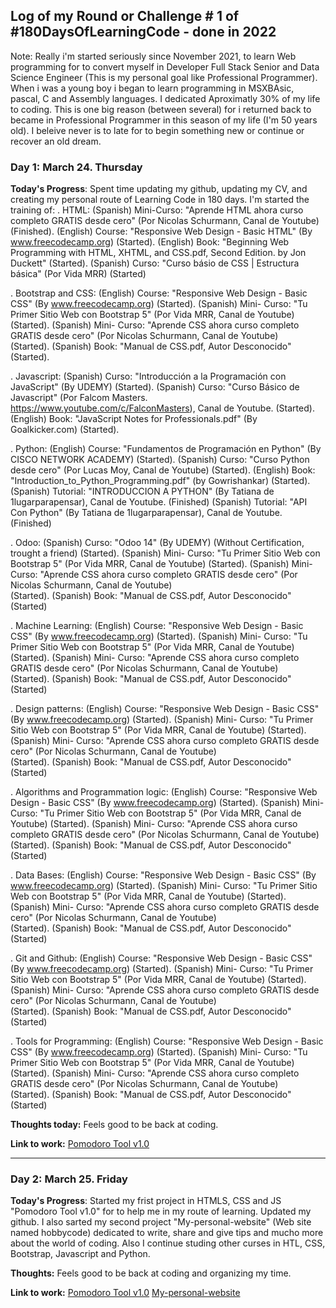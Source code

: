 
## Log of my Round or Challenge # 1 of #180DaysOfLearningCode - done in 2022

Note: Really i'm started seriously since November 2021, to learn Web programming for to convert myself in Developer Full Stack Senior and Data Science Engineer (This is my personal goal like Professional Programmer). When i was a young boy i began to learn programming in MSXBAsic, pascal, C and Assembly languages. I dedicated Aproximatly 30% of my life to coding. This is one big reason (between several) for i returned back to became in Professional Programmer in this season of my life (I'm 50 years old). I beleive never is to late for to begin something new or continue or recover an old dream.    

### Day 1: March 24. Thursday

**Today's Progress**: Spent time updating my github, updating my CV, and creating my personal route of Learning Code in 180 days. I'm started the training of:
. HTML: (Spanish) Mini-Curso: "Aprende HTML ahora curso completo GRATIS desde cero" (Por Nicolas Schurmann, Canal de Youtube) (Finished). 
        (English) Course: "Responsive Web Design - Basic HTML" (By www.freecodecamp.org) (Started).
        (English) Book: "Beginning Web Programming with HTML, XHTML, and CSS.pdf, Second Edition. by Jon Duckett" (Started).
        (Spanish) Curso: "Curso básio de CSS | Estructura básica" (Por Vida MRR) (Started)
        
. Bootstrap and CSS: (English) Course: "Responsive Web Design - Basic CSS" (By www.freecodecamp.org) (Started).
                     (Spanish) Mini- Curso: "Tu Primer Sitio Web con Bootstrap 5" (Por Vida MRR, Canal de Youtube) (Started).
                     (Spanish) Mini- Curso: "Aprende CSS ahora curso completo GRATIS desde cero" (Por Nicolas Schurmann, Canal de Youtube)   
                                            (Started).
                     (Spanish) Book: "Manual de CSS.pdf, Autor Desconocido" (Started).
                     
. Javascript: (Spanish) Curso: "Introducción a la Programación con JavaScript" (By UDEMY) (Started).
              (Spanish) Curso: "Curso Básico de Javascript" (Por Falcom Masters. https://www.youtube.com/c/FalconMasters), Canal de 
                                Youtube. (Started).
              (English) Book: "JavaScript Notes for Professionals.pdf" (By Goalkicker.com) (Started).

. Python: (English) Course: "Fundamentos de Programación en Python" (By CISCO NETWORK ACADEMY) (Started).
          (Spanish) Curso: "Curso Python desde cero" (Por Lucas Moy, Canal de Youtube) (Started).
          (English) Book: "Introduction_to_Python_Programming.pdf" (by Gowrishankar) (Started).
          (Spanish) Tutorial: "INTRODUCCION A PYTHON" (By Tatiana de 1lugarparapensar), Canal de Youtube. (Finished)
          (Spanish) Tutorial: "API Con Python" (By Tatiana de 1lugarparapensar), Canal de Youtube. (Finished)

. Odoo: (Spanish) Curso: "Odoo 14" (By UDEMY) (Without Certification, trought a friend) (Started).
        (Spanish) Mini- Curso: "Tu Primer Sitio Web con Bootstrap 5" (Por Vida MRR, Canal de Youtube) (Started).
        (Spanish) Mini- Curso: "Aprende CSS ahora curso completo GRATIS desde cero" (Por Nicolas Schurmann, Canal de Youtube)   
                               (Started).
        (Spanish) Book: "Manual de CSS.pdf, Autor Desconocido" (Started)

. Machine Learning: (English) Course: "Responsive Web Design - Basic CSS" (By www.freecodecamp.org) (Started).
                     (Spanish) Mini- Curso: "Tu Primer Sitio Web con Bootstrap 5" (Por Vida MRR, Canal de Youtube) (Started).
                     (Spanish) Mini- Curso: "Aprende CSS ahora curso completo GRATIS desde cero" (Por Nicolas Schurmann, Canal de Youtube)   
                     (Started).
                     (Spanish) Book: "Manual de CSS.pdf, Autor Desconocido" (Started)

. Design patterns: (English) Course: "Responsive Web Design - Basic CSS" (By www.freecodecamp.org) (Started).
                     (Spanish) Mini- Curso: "Tu Primer Sitio Web con Bootstrap 5" (Por Vida MRR, Canal de Youtube) (Started).
                     (Spanish) Mini- Curso: "Aprende CSS ahora curso completo GRATIS desde cero" (Por Nicolas Schurmann, Canal de Youtube)   
                     (Started).
                     (Spanish) Book: "Manual de CSS.pdf, Autor Desconocido" (Started)

. Algorithms and Programmation logic: (English) Course: "Responsive Web Design - Basic CSS" (By www.freecodecamp.org) (Started).
                     (Spanish) Mini- Curso: "Tu Primer Sitio Web con Bootstrap 5" (Por Vida MRR, Canal de Youtube) (Started).
                     (Spanish) Mini- Curso: "Aprende CSS ahora curso completo GRATIS desde cero" (Por Nicolas Schurmann, Canal de Youtube)   
                     (Started).
                     (Spanish) Book: "Manual de CSS.pdf, Autor Desconocido" (Started)

. Data Bases: (English) Course: "Responsive Web Design - Basic CSS" (By www.freecodecamp.org) (Started).
                     (Spanish) Mini- Curso: "Tu Primer Sitio Web con Bootstrap 5" (Por Vida MRR, Canal de Youtube) (Started).
                     (Spanish) Mini- Curso: "Aprende CSS ahora curso completo GRATIS desde cero" (Por Nicolas Schurmann, Canal de Youtube)   
                     (Started).
                     (Spanish) Book: "Manual de CSS.pdf, Autor Desconocido" (Started)

. Git and Github: (English) Course: "Responsive Web Design - Basic CSS" (By www.freecodecamp.org) (Started).
                     (Spanish) Mini- Curso: "Tu Primer Sitio Web con Bootstrap 5" (Por Vida MRR, Canal de Youtube) (Started).
                     (Spanish) Mini- Curso: "Aprende CSS ahora curso completo GRATIS desde cero" (Por Nicolas Schurmann, Canal de Youtube)   
                     (Started).
                     (Spanish) Book: "Manual de CSS.pdf, Autor Desconocido" (Started)


. Tools for Programming: (English) Course: "Responsive Web Design - Basic CSS" (By www.freecodecamp.org) (Started).
                     (Spanish) Mini- Curso: "Tu Primer Sitio Web con Bootstrap 5" (Por Vida MRR, Canal de Youtube) (Started).
                     (Spanish) Mini- Curso: "Aprende CSS ahora curso completo GRATIS desde cero" (Por Nicolas Schurmann, Canal de Youtube)   
                     (Started).
                     (Spanish) Book: "Manual de CSS.pdf, Autor Desconocido" (Started)

**Thoughts today:** Feels good to be back at coding.

**Link to work:** [Pomodoro Tool v1.0](https://github.com/ronnynations21/Pomodoro-tool-v1.0)
*******************************************************************************************************************************************
### Day 2: March 25. Friday

**Today's Progress**: Started my frist project in HTMLS, CSS and JS "Pomodoro Tool v1.0" for to help me in my route of learning. Updated my github. I also sarted my second project "My-personal-website" (Web site named hobbycode) dedicated to write, share and give tips and mucho more about the world of coding. Also I continue studing other curses in HTL, CSS, Bootstrap, Javascript and Python.

**Thoughts:** Feels good to be back at coding and organizing my time.

**Link to work:** [Pomodoro Tool v1.0](https://github.com/ronnynations21/Pomodoro-tool-v1.0)
                  [My-personal-website](https://github.com/ronnynations21/My-personal-website)  
